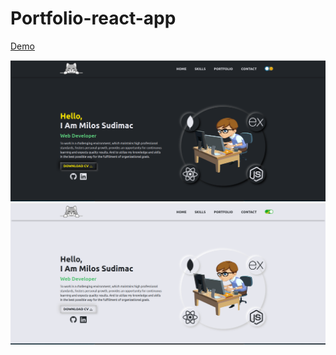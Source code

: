 # Portfolio-react-app

<a href="https://sudimacmilos.vercel.app/">Demo</a>

<img src="./src/assets/img/projectImg/portfolioDark.png">

<img src="./src/assets/img/projectImg/portfolioLight.png">